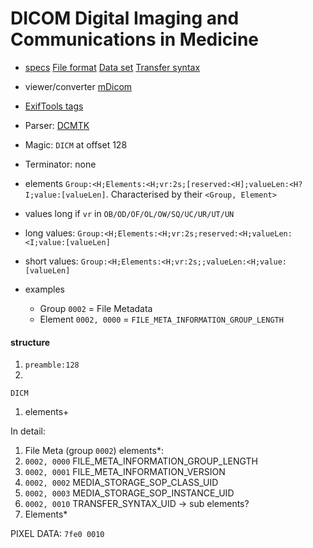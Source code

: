 # DICOM Digital Imaging and Communications in Medicine

- [specs](https://www.dicomstandard.org/current/) [File format](http://dicom.nema.org/medical/dicom/current/output/html/part10.html#chapter_7)
[Data set](http://dicom.nema.org/medical/dicom/current/output/html/part05.html#chapter_7) [Transfer syntax](https://dicomlibrary.com/dicom/transfer-syntax/)
- viewer/converter [mDicom](http://www.microdicom.com/)
- [ExifTools tags](https://sno.phy.queensu.ca/~phil/exiftool/TagNames/DICOM.html)
- Parser: [DCMTK](https://github.com/DCMTK/dcmtk)

- Magic: `DICM` at offset 128
- Terminator: none

- elements `Group:<H;Elements:<H;vr:2s;[reserved:<H];valueLen:<H?I;value:[valueLen]`. Characterised by their `<Group, Element>`
 - values long if `vr` in `OB/OD/OF/OL/OW/SQ/UC/UR/UT/UN`
 - long values:
   `Group:<H;Elements:<H;vr:2s;reserved:<H;valueLen:<I;value:[valueLen]`
 - short values: `Group:<H;Elements:<H;vr:2s;;valueLen:<H;value:[valueLen]`
 - examples
   - Group `0002` = File Metadata
   - Element `0002, 0000` = `FILE_META_INFORMATION_GROUP_LENGTH`

#### structure
 1. `preamble:128`
 1. 
`DICM`
 1. elements+

 In detail:
 1. File Meta (group `0002`) elements\*: 
  1. `0002, 0000` FILE_META_INFORMATION_GROUP_LENGTH
  1. `0002, 0001` FILE_META_INFORMATION_VERSION
  1. `0002, 0002` MEDIA_STORAGE_SOP_CLASS_UID
  1. `0002, 0003` MEDIA_STORAGE_SOP_INSTANCE_UID
  1. `0002, 0010` TRANSFER_SYNTAX_UID -> sub elements?
 1. Elements\*

 PIXEL DATA: `7fe0 0010`
